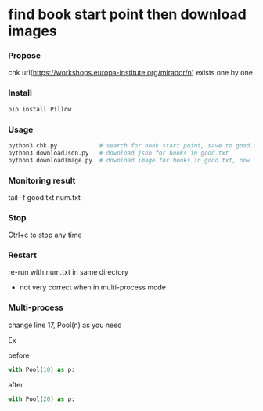 
# find book start point then download images
### Propose
  chk url(https://workshops.europa-institute.org/mirador/n) exists one by one
  

### Install

```bash
pip install Pillow

```

### Usage

```bash
python3 chk.py            # search for book start point, save to good.txt
python3 downloadJson.py   # download json for books in good.txt
python3 downloadImage.py  # download image for books in good.txt, now it can download and merge image from parts
```
  
### Monitoring result
  tail -f good.txt num.txt
  
### Stop
  Ctrl+c to stop any time
  
### Restart
  re-run with num.txt in same directory
  * not very correct when in multi-process mode

### Multi-process
  change line 17, Pool(n) as you need
  
Ex

before
```python
with Pool(10) as p:
```

after
```python
with Pool(20) as p:  
```

